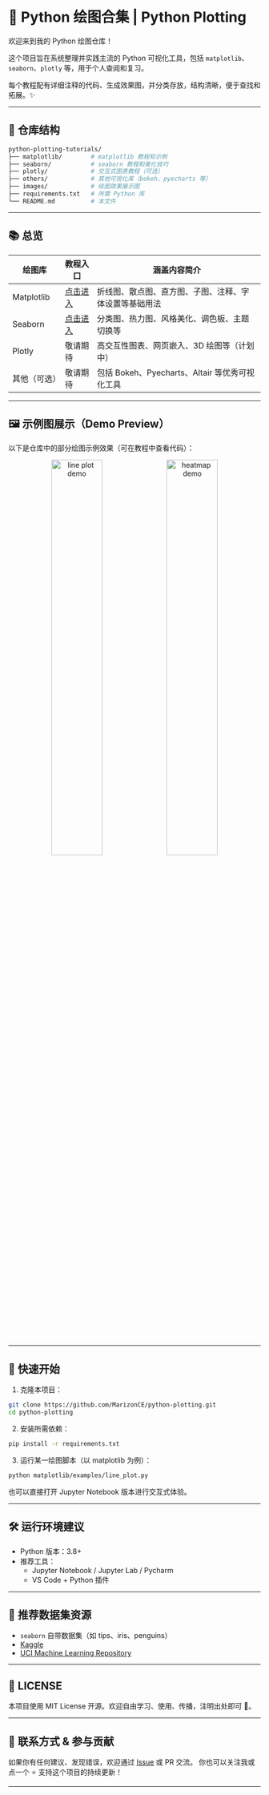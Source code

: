 # 🎨 Python 绘图合集 | Python Plotting

欢迎来到我的 Python 绘图仓库！

这个项目旨在系统整理并实践主流的 Python 可视化工具，包括 `matplotlib`、`seaborn`、`plotly` 等，用于个人查阅和复习。

每个教程配有详细注释的代码、生成效果图，并分类存放，结构清晰，便于查找和拓展。✨

---

## 🧭 仓库结构

```bash
python-plotting-tutorials/
├── matplotlib/        # matplotlib 教程和示例
├── seaborn/           # seaborn 教程和美化技巧
├── plotly/            # 交互式图表教程（可选）
├── others/            # 其他可视化库（bokeh、pyecharts 等）
├── images/            # 绘图效果展示图
├── requirements.txt   # 所需 Python 库
└── README.md          # 本文件
```

---

## 📚 总览

| 绘图库       | 教程入口                           | 涵盖内容简介                                           |
| ------------ | ---------------------------------- | ------------------------------------------------------ |
| Matplotlib   | [点击进入](./matplotlib/basics.md) | 折线图、散点图、直方图、子图、注释、字体设置等基础用法 |
| Seaborn      | [点击进入](./seaborn/basics.md)    | 分类图、热力图、风格美化、调色板、主题切换等           |
| Plotly       | 敬请期待                           | 高交互性图表、网页嵌入、3D 绘图等（计划中）            |
| 其他（可选） | 敬请期待                           | 包括 Bokeh、Pyecharts、Altair 等优秀可视化工具         |

---

## 🖼️ 示例图展示（Demo Preview）

以下是仓库中的部分绘图示例效果（可在教程中查看代码）：

<p align="center">
  <img src="./images/line_plot_demo.png" alt="line plot demo" width="45%">
  <img src="./images/heatmap_demo.png" alt="heatmap demo" width="45%">
</p>

---

## 🚀 快速开始

1. 克隆本项目：

```bash
git clone https://github.com/MarizonCE/python-plotting.git
cd python-plotting
```

2. 安装所需依赖：

```bash
pip install -r requirements.txt
```

3. 运行某一绘图脚本（以 matplotlib 为例）：

```bash
python matplotlib/examples/line_plot.py
```

也可以直接打开 Jupyter Notebook 版本进行交互式体验。

------

## 🛠️ 运行环境建议

- Python 版本：3.8+
- 推荐工具：
  - Jupyter Notebook / Jupyter Lab / Pycharm
  - VS Code + Python 插件

------

## 📌 推荐数据集资源

- `seaborn` 自带数据集（如 tips、iris、penguins）
- [Kaggle](https://www.kaggle.com/)
- [UCI Machine Learning Repository](https://archive.ics.uci.edu/ml/index.php)

------

## 📖 LICENSE

本项目使用 MIT License 开源。欢迎自由学习、使用、传播，注明出处即可 🙌。

------

## 💬 联系方式 & 参与贡献

如果你有任何建议、发现错误，欢迎通过 [Issue](https://github.com/你的用户名/python-plotting-tutorials/issues) 或 PR 交流。
 你也可以关注我或点一个 ⭐ 支持这个项目的持续更新！

------

